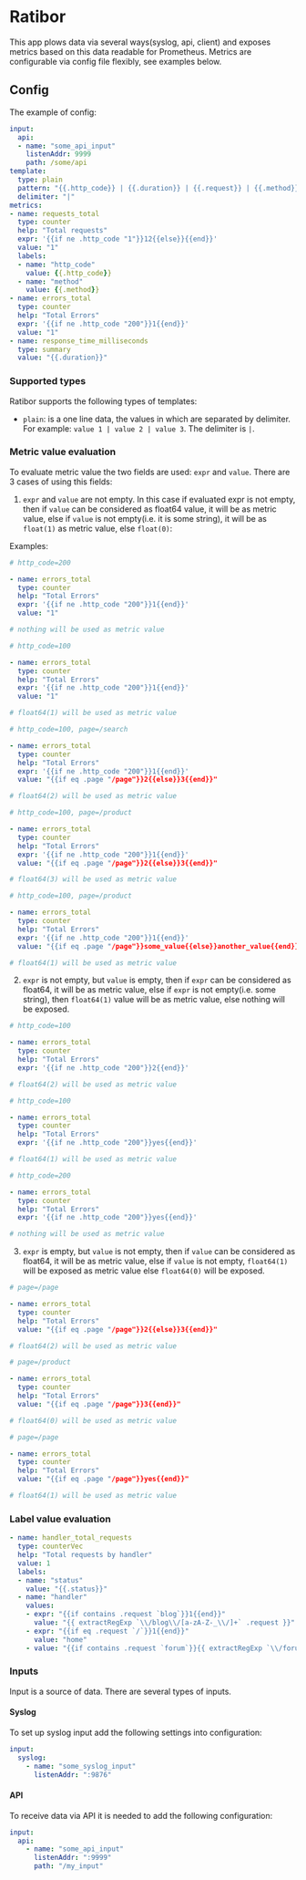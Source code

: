 # Ratibor

This app plows data via several ways(syslog, api, client) and exposes metrics based on this data readable for Prometheus. Metrics are configurable via config file flexibly, see examples below.

## Config

The example of config:

```yaml
input:
  api:
  - name: "some_api_input"
    listenAddr: 9999
    path: /some/api
template:
  type: plain
  pattern: "{{.http_code}} | {{.duration}} | {{.request}} | {{.method}}"
  delimiter: "|"
metrics:
- name: requests_total
  type: counter
  help: "Total requests"
  expr: '{{if ne .http_code "1"}}12{{else}}{{end}}'
  value: "1"
  labels:
  - name: "http_code"
    value: {{.http_code}}
  - name: "method"
    value: {{.method}}
- name: errors_total
  type: counter
  help: "Total Errors"
  expr: '{{if ne .http_code "200"}}1{{end}}'
  value: "1"
- name: response_time_milliseconds
  type: summary
  value: "{{.duration}}"
```

### Supported types

Ratibor supports the following types of templates:
 - `plain`: is a one line data, the values in which are separated by delimiter. For example: `value 1 | value 2 | value 3`. The delimiter is `|`.


### Metric value evaluation

To evaluate metric value the two fields are used: `expr` and `value`. There are 3 cases of using this fields:

1. `expr` and `value` are not empty. In this case if evaluated expr is not empty, then if `value` can be considered as float64 value, it will be as metric value, else if `value` is not empty(i.e. it is some string), it will be as `float(1)` as metric value, else `float(0)`:

Examples:

```yaml
# http_code=200

- name: errors_total
  type: counter
  help: "Total Errors"
  expr: '{{if ne .http_code "200"}}1{{end}}'
  value: "1"

# nothing will be used as metric value
```

```yaml
# http_code=100

- name: errors_total
  type: counter
  help: "Total Errors"
  expr: '{{if ne .http_code "200"}}1{{end}}'
  value: "1"

# float64(1) will be used as metric value
```


```yaml
# http_code=100, page=/search

- name: errors_total
  type: counter
  help: "Total Errors"
  expr: '{{if ne .http_code "200"}}1{{end}}'
  value: "{{if eq .page "/page"}}2{{else}}3{{end}}"

# float64(2) will be used as metric value
```

```yaml
# http_code=100, page=/product

- name: errors_total
  type: counter
  help: "Total Errors"
  expr: '{{if ne .http_code "200"}}1{{end}}'
  value: "{{if eq .page "/page"}}2{{else}}3{{end}}"

# float64(3) will be used as metric value
```

```yaml
# http_code=100, page=/product

- name: errors_total
  type: counter
  help: "Total Errors"
  expr: '{{if ne .http_code "200"}}1{{end}}'
  value: "{{if eq .page "/page"}}some_value{{else}}another_value{{end}}"

# float64(1) will be used as metric value
```

2. `expr` is not empty, but `value` is empty, then if `expr` can be considered as float64, it will be as metric value, else if `expr` is not empty(i.e. some string), then `float64(1)` value will be as metric value, else nothing will be exposed.

```yaml
# http_code=100

- name: errors_total
  type: counter
  help: "Total Errors"
  expr: '{{if ne .http_code "200"}}2{{end}}'

# float64(2) will be used as metric value
```

```yaml
# http_code=100

- name: errors_total
  type: counter
  help: "Total Errors"
  expr: '{{if ne .http_code "200"}}yes{{end}}'

# float64(1) will be used as metric value
```

```yaml
# http_code=200

- name: errors_total
  type: counter
  help: "Total Errors"
  expr: '{{if ne .http_code "200"}}yes{{end}}'

# nothing will be used as metric value
```

3. `expr` is empty, but `value` is not empty, then if `value` can be considered as float64, it will be as metric value, else if `value` is not empty, `float64(1)` will be exposed as metric value else `float64(0)` will be exposed.

```yaml
# page=/page

- name: errors_total
  type: counter
  help: "Total Errors"
  value: "{{if eq .page "/page"}}2{{else}}3{{end}}"

# float64(2) will be used as metric value
```

```yaml
# page=/product

- name: errors_total
  type: counter
  help: "Total Errors"
  value: "{{if eq .page "/page"}}3{{end}}"

# float64(0) will be used as metric value
```

```yaml
# page=/page

- name: errors_total
  type: counter
  help: "Total Errors"
  value: "{{if eq .page "/page"}}yes{{end}}"

# float64(1) will be used as metric value
```

### Label value evaluation

```yaml
- name: handler_total_requests
  type: counterVec
  help: "Total requests by handler"
  value: 1
  labels:
  - name: "status"
    value: "{{.status}}"
  - name: "handler"
    values:
    - expr: "{{if contains .request `blog`}}1{{end}}"
      value: "{{ extractRegExp `\\/blog\\/[a-zA-Z-_\\/]+` .request }}"
    - expr: "{{if eq .request `/`}}1{{end}}"
      value: "home"
    - value: "{{if contains .request `forum`}}{{ extractRegExp `\\/forum\\/[a-zA-Z-_\\/]+` .request }}{{end}}"
```

### Inputs

Input is a source of data. There are several types of inputs.

#### Syslog

To set up syslog input add the following settings into configuration:

```yaml
input:
  syslog:
    - name: "some_syslog_input"
      listenAddr: ":9876"
```

#### API

To receive data via API it is needed to add the following configuration:

```yaml
input:
  api:
    - name: "some_api_input"
      listenAddr: ":9999"
      path: "/my_input"
```
